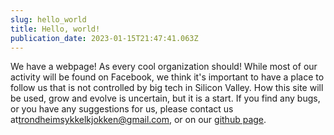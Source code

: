 ```yaml
---
slug: hello_world
title: Hello, world!
publication_date: 2023-01-15T21:47:41.063Z
---
```

We have a webpage! As every cool organization should! While most of our activity will be found on Facebook, we think it's important to have a place to follow us that is not controlled by big tech in [](https://en.wikipedia.org/wiki/Silicon_Valley)Silicon Valley. How this site will be used, grow and evolve is uncertain, but it is a start. If you find any bugs, or you have any suggestions for us, please contact us at[trondheimsykkelkjokken@gmail.com](mailto:trondheimsykkelkjokken@gmail.com), or on our [github page](https://github.com/Trondheim-Sykkelkjokken/website).
